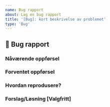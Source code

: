 ```yaml
---
name: Bug rapport
about: Lag en bug rapport
title: '[Bug]: kort beskrivelse av problemet'
type: 'Bug'
---
```


## 🐛 Bug rapport

### Nåværende oppførsel

### Forventet oppførsel

### Hvordan reprodusere?

### Forslag/Løsning [Valgfritt]
